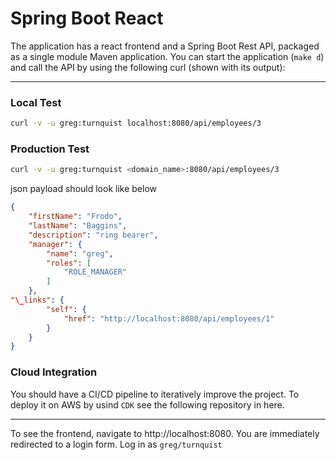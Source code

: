 # Spring Boot React
The application has a react frontend and a Spring Boot Rest API, packaged as a single module Maven application.
You can start the application (`make d`) and call the API by using the following curl (shown with its output):

---

### Local Test
```bash 
curl -v -u greg:turnquist localhost:8080/api/employees/3
```

### Production Test

```bash 
curl -v -u greg:turnquist <domain_name>:8080/api/employees/3
```

json payload should look like below
```json
{
    "firstName": "Frodo",
    "lastName": "Baggins",
    "description": "ring bearer",
    "manager": {
        "name": "greg",
        "roles": [
            "ROLE_MANAGER"
        ]
    },
"\_links": {
        "self": {
            "href": "http://localhost:8080/api/employees/1"
        }
    }
}
```

### Cloud Integration
You should have a CI/CD pipeline to iteratively improve the project.
To deploy it on AWS by usind `CDK` see the following repository in here.

---

To see the frontend, navigate to http://localhost:8080. You are immediately redirected to a login form. Log in as `greg/turnquist`
